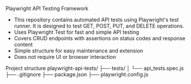 Playwright API Testing Framework

- This repository contains automated API tests using Playwright's test runner. It is designed to test GET, POST, PUT, and DELETE operations.
- Uses Playwright Test for fast and simple API testing
- Covers CRUD endpoints with assertions on status codes and response content
- Simple structure for easy maintenance and extension
- Does not require UI or browser interaction

Project structure
playwright-api-tests/
├── tests/
│   └── api_tests.spec.js
├── .gitignore
├── package.json
├── playwright.config.js
